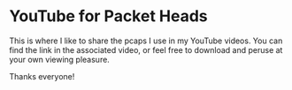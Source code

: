 # YouTube for Packet Heads
This is where I like to share the pcaps I use in my YouTube videos.
You can find the link in the associated video, or feel free to download and peruse at your own viewing pleasure. 

Thanks everyone!
